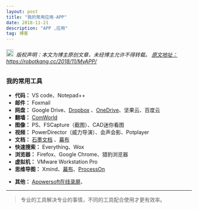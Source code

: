 ```yaml
---
layout: post
title: "我的常用应用-APP"
date: 2018-11-21 
description: "APP ,应用"
tag: 博客
---   
```


<h6><img src="https://robotkang-1257995526.cos.ap-chengdu.myqcloud.com/icon/copyright.png" alt="copyright" style="display:inline;margin-bottom: -5px;" width="20" height="20"> 版权声明：本文为博主原创文章，未经博主允许不得转载。
<a target="_blank" href="https://robotkang.cc/2018/11/MyAPP/">原文地址：https://robotkang.cc/2018/11/MyAPP/ </a>
</h6>

<h3>我的常用工具</h3>          

- **代码：** VS code、Notepad++
- **邮件：** Foxmail
- **网盘：** Google Drive、<a href="https://db.tt/jScaPxjzYr" target="_blank">Dropbox</a> 、<a href="https://onedrive.live.com?invref=893d49237b679666&invscr=90" target="_blank">OneDrive</a>、坚果云、百度云
- **翻墙：** <a href="http://p.comworld.club/?u=44" target="_blank">ComWorld</a>
- **图像：** PS、FSCapture（截图）、CAD迷你看图
- **视频：** PowerDirector（威力导演）、会声会影、Potplayer
- **文档：** <a href="https://shimo.im/?inviterid=6673547&invitername=%E4%BA%A2%E5%BF%97%E5%86%9B" target="_blank">石墨文档</a> 、<a href="https://mubu.com/inv/1620550" target="_blank">幕布</a>
- **快速搜索：** Everything、Wox
- **浏览器：** Firefox、Google Chrome、猎豹浏览器
- **虚拟机：** VMware Workstation Pro
- **思维导图：** Xmind、<a href="https://mubu.com/inv/1620550" target="_blank">幕布</a>、<a href="https://www.processon.com/i/5c19ca49e4b0e83682e60aef" target="_blank">ProcessOn</a>

<p></p>


- **其他：** <a href="https://www.apowersoft.cn/free-online-screen-recorder" target="_blank">Apowersoft在线录屏</a>、


           
----------
>  专业的工具解决专业的事情，不同的工具配合使用才更有效率。




  
